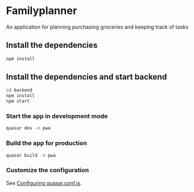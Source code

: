 # Familyplanner

An application for planning purchasing groceries and keeping track of tasks

## Install the dependencies
```bash
npm install
```

## Install the dependencies and start backend
```bash
cd backend
npm install
npm start
```

### Start the app in development mode 
```bash
quasar dev -m pwa
```

### Build the app for production
```bash
quasar build -m pwa
```

### Customize the configuration
See [Configuring quasar.conf.js](https://quasar.dev/quasar-cli/quasar-conf-js).
